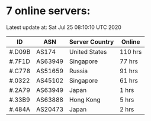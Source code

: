 # 7 online servers:

Latest update at: Sat Jul 25 08:10:10 UTC 2020

| ID | ASN | Server Country | Online |
| -- | --- | -------------- | ------ |
| #.D09B | AS174 | United States | 110 hrs |
| #.7F1D | AS63949 | Singapore | 77 hrs |
| #.C778 | AS51659 | Russia | 91 hrs |
| #.0322 | AS45102 | Singapore | 61 hrs |
| #.2A79 | AS63949 | Japan | 1 hrs |
| #.33B9 | AS63888 | Hong Kong | 5 hrs |
| #.484A | AS20473 | Japan | 2 hrs |


